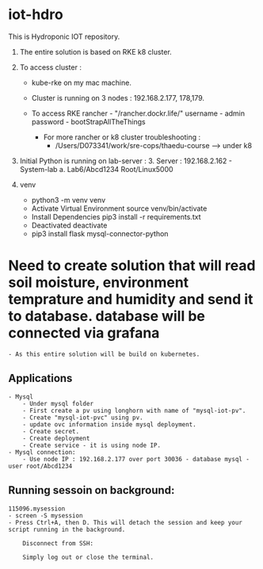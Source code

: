 # iot-hdro
This is Hydroponic IOT repository.

1. The entire solution is based on RKE k8 cluster. 
2. To access cluster :
    - kube-rke on my mac machine.
    - Cluster is running on 3 nodes : 192.168.2.177, 178,179.
    - To access RKE rancher - "/rancher.dockr.life/"
        username - admin
        password - bootStrapAllTheThings

        - For more rancher or k8 cluster troubleshooting :
            - /Users/D073341/work/sre-cops/thaedu-course --> under k8
3. Initial Python is running on lab-server : 
        3. Server : 192.168.2.162 - System-lab
            a. Lab6/Abcd1234
                Root/Linux5000

4.  venv
    - python3 -m venv venv
    - Activate Virtual Environment
        source venv/bin/activate
    - Install Dependencies
        pip3 install -r requirements.txt
    - Deactivated
        deactivate
    - pip3 install flask mysql-connector-python



# Need to create solution that will read soil moisture, environment temprature and humidity and send it to database. database will be connected via grafana
    - As this entire solution will be build on kubernetes.
    

## Applications
    - Mysql
        - Under mysql folder
        - First create a pv using longhorn with name of "mysql-iot-pv".
        - Create "mysql-iot-pvc" using pv.
        - update ovc information inside mysql deployment. 
        - Create secret.
        - Create deployment
        - Create service - it is using node IP.
    - Mysql connection:
        - Use node IP : 192.168.2.177 over port 30036 - database mysql - user root/Abcd1234

## Running sessoin on background: 
    115096.mysession
    - screen -S mysession
    - Press Ctrl+A, then D. This will detach the session and keep your script running in the background.

        Disconnect from SSH:

        Simply log out or close the terminal.

        
